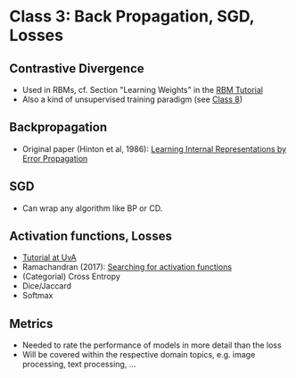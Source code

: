 # Class 3: Back Propagation, SGD, Losses

## Contrastive Divergence
- Used in RBMs, cf. Section "Learning Weights" in the [RBM Tutorial](http://blog.echen.me/2011/07/18/introduction-to-restricted-boltzmann-machines/)
- Also a kind of unsupervised training paradigm (see [Class 8](Class8.md))
## Backpropagation

* Original paper (Hinton et al, 1986): [Learning Internal Representations by Error Propagation](https://apps.dtic.mil/sti/citations/ADA164453)

## SGD
* Can wrap any algorithm like BP or CD.

## Activation functions, Losses

* [Tutorial at UvA](https://uvadlc-notebooks.readthedocs.io/en/latest/tutorial_notebooks/tutorial3/Activation_Functions.html)
* Ramachandran (2017): [Searching for activation functions](https://arxiv.org/abs/1710.05941)
* (Categorial) Cross Entropy
* Dice/Jaccard
* Softmax

## Metrics

* Needed to rate the performance of models in more detail than the loss
* Will be covered within the respective domain topics, e.g. image processing, text processing, ...